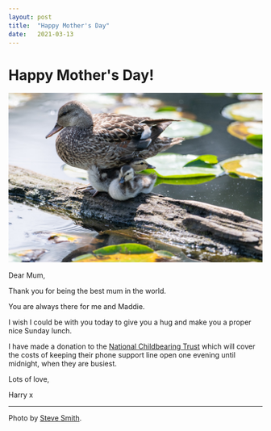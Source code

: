 ```yaml
---
layout: post
title:  "Happy Mother's Day"
date:   2021-03-13
---
```


# Happy Mother's Day!

![Happy looking duck balanced on a floating log, with two ducklings nestled below her, in a sunny pond spotted with lillie pads](/img/ducks.jpg)

Dear Mum,

Thank you for being the best mum in the world.

You are always there for me and Maddie.

I wish I could be with you today to give you a hug and make you a proper nice Sunday lunch.

I have made a donation to the [National Childbearing Trust](https://www.nct.org.uk/) which will cover the costs of keeping their phone support line open one evening until midnight, when they are busiest.

Lots of love,

Harry x

---

Photo by [Steve Smith](https://unsplash.com/@varrak?utm_source=unsplash&utm_medium=referral&utm_content=creditCopyText).

